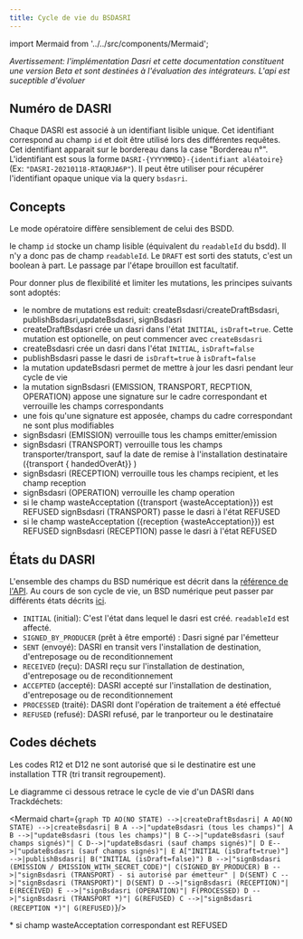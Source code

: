 ```yaml
---
title: Cycle de vie du BSDASRI
---
```


import Mermaid from '../../src/components/Mermaid';

*Avertissement: l'implémentation Dasri et cette documentation constituent une version Beta et sont destinées à l'évaluation des intégrateurs. L'api est suceptible d'évoluer*

## Numéro de DASRI

Chaque DASRI est associé à un identifiant lisible unique. Cet identifiant correspond au champ `id` et doit être utilisé lors des différentes requêtes. Cet identifiant apparait sur le bordereau dans la case "Bordereau n°". L'identifiant est sous la forme `DASRI-{YYYYMMDD}-{identifiant aléatoire}` (Ex: `"DASRI-20210118-RTAQRJA6P"`). Il peut être utiliser pour récupérer l'identifiant opaque unique via la query `bsdasri`.


## Concepts

Le mode opératoire diffère sensiblement de celui des BSDD.

le champ `id` stocke un champ lisible (équivalent du `readableId` du bsdd). Il n'y a donc pas de champ `readableId`.
Le `DRAFT` est sorti des statuts, c'est un boolean à part. Le passage par l'étape brouillon est facultatif.


Pour donner plus de flexibilité et limiter les mutations, les principes suivants sont adoptés:
- le nombre de mutations est reduit: createBsdasri/createDraftBsdasri, publishBsdasri,updateBsdasri, signBsdasri
- createDraftBsdasri crée un dasri dans l'état `INITIAL`, `isDraft=true`. Cette mutation est optionelle, on peut commencer avec `createBsdasri`
- createBsdasri crée un dasri dans l'état `INITIAL`, `isDraft=false`
- publishBsdasri passe le dasri de `isDraft=true` à `isDraft=false`
- la mutation updateBsdasri permet de mettre à jour les dasri pendant leur cycle de vie
- la mutation signBsdasri (EMISSION, TRANSPORT, RECPTION, OPERATION) appose une signature sur le cadre correspondant et verrouille les champs correspondants
- une fois qu'une signature est apposée, champs du cadre correspondant ne sont plus modifiables
- signBsdasri (EMISSION) verrouille tous les champs emitter/emission
- signBsdasri (TRANSPORT) verrouille tous les champs transporter/transport, sauf la date de remise à l'installation destinataire ({transport { handedOverAt}}
)
- signBsdasri (RECEPTION) verrouille tous les champs recipient, et les champ reception
- signBsdasri (OPERATION) verrouille les champ operation
- si le champ wasteAcceptation ({transport {wasteAcceptation}}) est REFUSED signBsdasri (TRANSPORT) passe le dasri à l'état REFUSED
- si le champ wasteAcceptation ({reception {wasteAcceptation}}) est REFUSED signBsdasri (RECEPTION) passe le dasri à l'état REFUSED


## États du DASRI

L'ensemble des champs du BSD numérique est décrit dans la [référence de l'API](../api-reference/bsdasri/objects#bsdasri). Au cours de son cycle de vie, un BSD numérique peut passer par différents états décrits [ici](../api-reference/bsdasri/enums#bsdasristatus).


- `INITIAL` (initial): C'est l'état dans lequel le dasri est créé. `readableId` est affecté.
- `SIGNED_BY_PRODUCER` (prêt à être emporté) : Dasri signé par l'émetteur
- `SENT` (envoyé): DASRI en transit vers l'installation de destination, d'entreposage ou de reconditionnement
- `RECEIVED` (reçu): DASRI reçu sur l'installation de destination, d'entreposage ou de reconditionnement
- `ACCEPTED` (accepté): DASRI accepté sur l'installation de destination, d'entreposage ou de reconditionnement
- `PROCESSED` (traité): DASRI dont l'opération de traitement a été effectué
- `REFUSED` (refusé): DASRI refusé, par le tranporteur ou le destinataire

## Codes déchets

Les codes R12 et D12 ne sont autorisé que si le destinatire est une installation TTR (tri transit regroupement).

Le diagramme ci dessous retrace le cycle de vie d'un DASRI dans Trackdéchets:

<Mermaid chart={`
graph TD
AO(NO STATE) -->|createDraftBsdasri| A
AO(NO STATE) -->|createBsdasri| B
A -->|"updateBsdasri (tous les champs)"| A
B -->|"updateBsdasri (tous les champs)"| B
C-->|"updateBsdasri (sauf champs signés)"| C
D-->|"updateBsdasri (sauf champs signés)"| D
E-->|"updateBsdasri (sauf champs signés)"| E
A["INITIAL (isDraft=true)"] -->|publishBsdasri| B("INITIAL (isDraft=false)")
B -->|"signBsdasri (EMISSION / EMISSION_WITH_SECRET_CODE)"| C(SIGNED_BY_PRODUCER)
B -->|"signBsdasri (TRANSPORT) - si autorisé par émetteur" | D(SENT)
C -->|"signBsdasri (TRANSPORT)"| D(SENT)
D -->|"signBsdasri (RECEPTION)"| E(RECEIVED)
E -->|"signBsdasri (OPERATION)"| F(PROCESSED)
D -->|"signBsdasri (TRANSPORT *)"| G(REFUSED)
C -->|"signBsdasri (RECEPTION *)"| G(REFUSED)
`}/>

 \* si champ wasteAcceptation correspondant  est REFUSED

